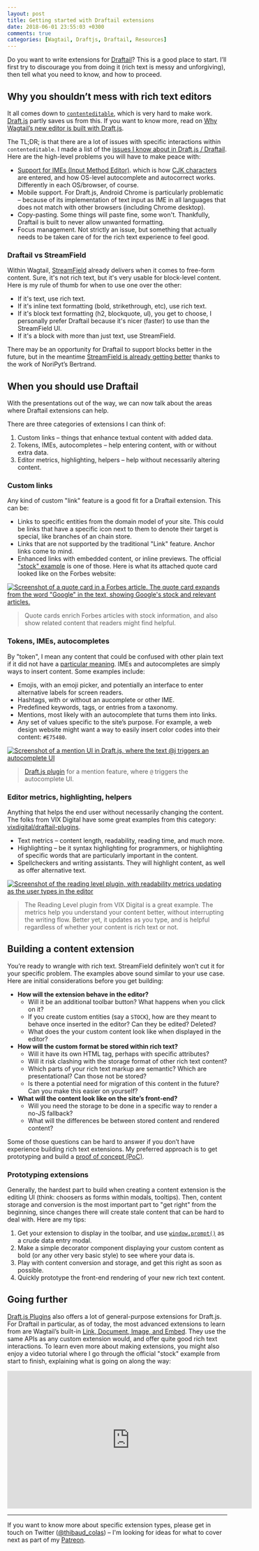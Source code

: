 ```yaml
---
layout: post
title: Getting started with Draftail extensions
date: 2018-06-01 23:55:03 +0300
comments: true
categories: [Wagtail, Draftjs, Draftail, Resources]
---
```


Do you want to write extensions for [Draftail](https://github.com/springload/draftail)? This is a good place to start. I’ll first try to discourage you from doing it (rich text is messy and unforgiving), then tell what you need to know, and how to proceed.

<!-- more -->

## Why you shouldn’t mess with rich text editors

It all comes down to [`contenteditable`](https://developer.mozilla.org/en-US/docs/Web/Guide/HTML/Editable_content), which is very hard to make work. [Draft.js](https://draftjs.org/) partly saves us from this. If you want to know more, read on [Why Wagtail’s new editor is built with Draft.js](https://wagtail.io/blog/why-wagtail-new-editor-is-built-with-draft-js/).

The TL;DR; is that there are a lot of issues with specific interactions within `contenteditable`. I made a list of the [issues I know about in Draft.js / Draftail](https://github.com/springload/draftail/issues/138). Here are the high-level problems you will have to make peace with:

* [Support for IMEs (Input Method Editor)](https://en.wikipedia.org/wiki/Input_method). which is how [CJK characters](https://en.wikipedia.org/wiki/CJK_characters) are entered, and how OS-level autocomplete and autocorrect works. Differently in each OS/browser, of course.
* Mobile support. For Draft.js, Android Chrome is particularly problematic – because of its implementation of text input as IME in all languages that does not match with other browsers (including Chrome desktop).
* Copy-pasting. Some things will paste fine, some won't. Thankfully, Draftail is built to never allow unwanted formatting.
* Focus management. Not strictly an issue, but something that actually needs to be taken care of for the rich text experience to feel good.

### Draftail vs StreamField

Within Wagtail, [StreamField](http://docs.wagtail.io/en/stable/topics/streamfield.html) already delivers when it comes to free-form content. Sure, it's not rich text, but it's very usable for block-level content. Here is my rule of thumb for when to use one over the other:

* If it's text, use rich text.
* If it's inline text formatting (bold, strikethrough, etc), use rich text.
* If it's block text formatting (h2, blockquote, ul), you get to choose, I personally prefer Draftail because it's nicer (faster) to use than the StreamField UI.
* If it's a block with more than just text, use StreamField.

There may be an opportunity for Draftail to support blocks better in the future, but in the meantime [StreamField is already getting better](https://www.kickstarter.com/projects/noripyt/wagtails-first-hatch) thanks to the work of NoriPyt’s Bertrand.

## When you should use Draftail

With the presentations out of the way, we can now talk about the areas where Draftail extensions can help.

There are three categories of extensions I can think of:

1. Custom links – things that enhance textual content with added data.
2. Tokens, IMEs, autocompletes – help entering content, with or without extra data.
3. Editor metrics, highlighting, helpers – help without necessarily altering content.

### Custom links

Any kind of custom "link" feature is a good fit for a Draftail extension. This can be:

* Links to specific entities from the domain model of your site. This could be links that have a specific icon next to them to denote their target is special, like branches of an chain store.
* Links that are not supported by the traditional "Link" feature. Anchor links come to mind.
* Enhanced links with embedded content, or inline previews. The official ["stock" example](http://docs.wagtail.io/en/stable/advanced_topics/customisation/extending_draftail.html#creating-new-entities) is one of those. Here is what its attached quote card looked like on the Forbes website:

[![Screenshot of a quote card in a Forbes article. The quote card expands from the word "Google" in the text, showing Google's stock and relevant articles.](/images/forbes-quotecard-expanded.png)](https://www.forbes.com/sites/jasonbloomberg/2018/02/04/the-real-reason-red-hat-is-acquiring-coreos/#70a79bf05c4d)

> Quote cards enrich Forbes articles with stock information, and also show related content that readers might find helpful.

### Tokens, IMEs, autocompletes

By "token", I mean any content that could be confused with other plain text if it did not have a [particular meaning](https://en.wikipedia.org/wiki/Lexical_analysis#Token). IMEs and autocompletes are simply ways to insert content. Some examples include:

* Emojis, with an emoji picker, and potentially an interface to enter alternative labels for screen readers.
* Hashtags, with or without an aucomplete or other IME.
* Predefined keywords, tags, or entries from a taxonomy.
* Mentions, most likely with an autocomplete that turns them into links.
* Any set of values specific to the site’s purpose. For example, a web design website might want a way to easily insert color codes into their content: `#E75480`.

[![Screenshot of a mention UI in Draft.js, where the text @j triggers an autocomplete UI](/images/draftjs-plugin-mention.png)](https://www.draft-js-plugins.com/plugin/mention)

> [Draft.js plugin](https://www.draft-js-plugins.com/plugin/mention) for a mention feature, where `@` triggers the autocomplete UI.

### Editor metrics, highlighting, helpers

Anything that helps the end user without necessarily changing the content. The folks from VIX Digital have some great examples from this category: [vixdigital/draftail-plugins](https://github.com/vixdigital/draftail-plugins).

* Text metrics – content length, readability, reading time, and much more.
* Highlighting – be it syntax highlighting for programmers, or highlighting of specific words that are particularly important in the content.
* Spellcheckers and writing assistants. They will highlight content, as well as offer alternative text.

[![Screenshot of the reading level plugin, with readability metrics updating as the user types in the editor](/images/reading-level-plugin.gif)](https://vixdigital.github.io/draftail-plugins/)

> The Reading Level plugin from VIX Digital is a great example. The metrics help you understand your content better, without interrupting the writing flow.
> Better yet, it updates as you type, and is helpful regardless of whether your content is rich text or not.

## Building a content extension

You’re ready to wrangle with rich text. StreamField definitely won’t cut it for your specific problem. The examples above sound similar to your use case. Here are initial considerations before you get building:

* **How will the extension behave in the editor?**
  * Will it be an additional toolbar button? What happens when you click on it?
  * If you create custom entities (say a `STOCK`), how are they meant to behave once inserted in the editor? Can they be edited? Deleted?
  * What does the your custom content look like when displayed in the editor?
* **How will the custom format be stored within rich text?**
  * Will it have its own HTML tag, perhaps with specific attributes?
  * Will it risk clashing with the storage format of other rich text content?
  * Which parts of your rich text markup are semantic? Which are presentational? Can those not be stored?
  * Is there a potential need for migration of this content in the future? Can you make this easier on yourself?
* **What will the content look like on the site’s front-end?**
  * Will you need the storage to be done in a specific way to render a no-JS fallback?
  * What will the differences be between stored content and rendered content?

Some of those questions can be hard to answer if you don’t have experience building rich text extensions. My preferred approach is to get prototyping and build a [proof of concept (PoC)](https://en.wikipedia.org/wiki/Proof_of_concept).

### Prototyping extensions

Generally, the hardest part to build when creating a content extension is the editing UI (think: choosers as forms within modals, tooltips). Then, content storage and conversion is the most important part to "get right" from the beginning, since changes there will create stale content that can be hard to deal with. Here are my tips:

1. Get your extension to display in the toolbar, and use [`window.prompt()`](https://developer.mozilla.org/en-US/docs/Web/API/Window/prompt) as a crude data entry modal.
2. Make a simple decorator component displaying your custom content as bold (or any other very basic style) to see where your data is.
3. Play with content conversion and storage, and get this right as soon as possible.
4. Quickly prototype the front-end rendering of your new rich text content.

## Going further

[Draft.js Plugins](https://github.com/draft-js-plugins/draft-js-plugins) also offers a lot of general-purpose extensions for Draft.js. For Draftail in particular, as of today, the most advanced extensions to learn from are Wagtail’s built-in [Link, Document, Image, and Embed](https://github.com/wagtail/wagtail/blob/607f2ec0673814a54bd8c35f7cda42a4b37f73f2/client/src/components/Draftail/decorators/Link.js). They use the same APIs as any custom extension would, and offer quite good rich text interactions. To learn even more about making extensions, you might also enjoy a video tutorial where I go through the official "stock" example from start to finish, explaining what is going on along the way:

<iframe src="https://player.twitch.tv/?autoplay=false&video=v266474479" frameborder="0" allowfullscreen="true" scrolling="no" height="315" width="560"></iframe>

---

If you want to know more about specific extension types, please get in touch on Twitter ([@thibaud_colas](https://twitter.com/thibaud_colas)) – I'm looking for ideas for what to cover next as part of my [Patreon](https://www.patreon.com/thibaud_colas).
